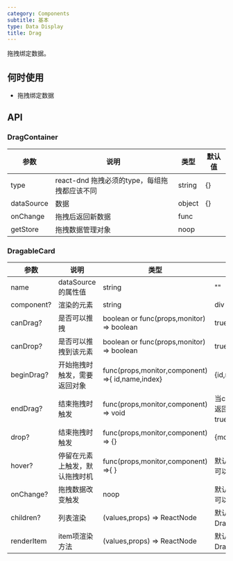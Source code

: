 ```yaml
---
category: Components
subtitle: 基本
type: Data Display
title: Drag
---
```


拖拽绑定数据。

## 何时使用

- 拖拽绑定数据

## API

### DragContainer

| 参数 | 说明 | 类型 | 默认值 |
| --- | --- | --- | --- |
| type | react-dnd 拖拽必须的type，每组拖拽都应该不同 | string | {} |
| dataSource | 数据| object | {} |
| onChange | 拖拽后返回新数据 | func |  |
| getStore | 拖拽数据管理对象 | noop |  |

### DragableCard

| 参数 | 说明 | 类型 | 默认值 |
| --- | --- | --- | --- |
| name | dataSource的属性值| string | "" |
| component? | 渲染的元素 | string | div |
| canDrag? | 是否可以推拽 | boolean or func(props,monitor) => boolean | true |
| canDrop? | 是否可以推拽到该元素 | boolean or func(props,monitor) => boolean | true |
| beginDrag? | 开始拖拽时触发，需要返回对象  | func(props,monitor,component) =>{ id,name,index} | {id,name,index} |
| endDrag? | 结束拖拽时触发  | func(props,monitor,component) => void | 当canDrop为tr返回{move: true}时拖拽成功 |
| drop? | 结束拖拽时触发  | func(props,monitor,component) => {} | {move: true} |
| hover? | 停留在元素上触发，默认拖拽时机  | func(props,monitor,component) =>{ } | 默认拖拽时机，可以覆盖 |
| onChange? | 拖拽数据改变触发  | noop | 默认拖拽时机，可以覆盖 |
| children? | 列表渲染  | (values,props) => ReactNode | 默认返回DragItem的list |
| renderItem | item项渲染方法  | (values,props) => ReactNode | 默认返回DragItem的list |

